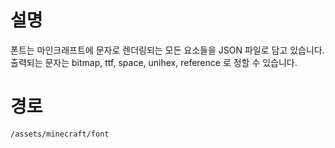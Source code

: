 # 설명
폰트는 마인크래프트에 문자로 렌더링되는 모든 요소들을 JSON 파일로 담고 있습니다.  
출력되는 문자는 bitmap, ttf, space, unihex, reference 로 정할 수 있습니다.  

# 경로
`/assets/minecraft/font`  